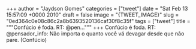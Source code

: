 
+++
author = "Jaydson Gomes"
categories = ["tweet"]
date = "Sat Feb 13 15:57:09 +0000 2010"
draft = false
image = "{TWEET_IMAGE}"
slug = "0ed364c0e08c86c2a8b6393520136caf30f8c35f"
tags = ["tweet"]
title = """Confúcio é foda. RT: @pen..."""
+++
Confúcio é foda. RT: @pensador_info: Não importa o quanto você vá devagar desde que não pare. (Confúcio)
